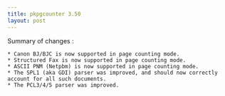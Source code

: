 ```yaml
---
title: pkpgcounter 3.50
layout: post
---
```


Summary of changes :

    * Canon BJ/BJC is now supported in page counting mode.
    * Structured Fax is now supported in page counting mode.
    * ASCII PNM (Netpbm) is now supported in page counting mode.
    * The SPL1 (aka GDI) parser was improved, and should now correctly account for all such documents.
    * The PCL3/4/5 parser was improved.


